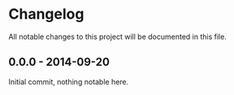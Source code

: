 # Changelog

All notable changes to this project will be documented in this file.

## 0.0.0 - 2014-09-20

Initial commit, nothing notable here.
